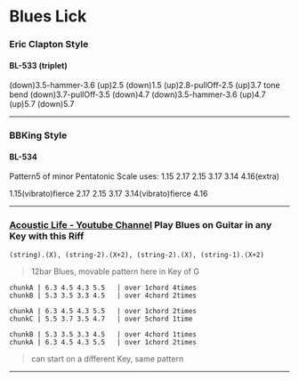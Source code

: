 # Blues Lick

### Eric Clapton Style

#### BL-533 (triplet)
(down)3.5-hammer-3.6
(up)2.5 (down)1.5
(up)2.8-pullOff-2.5
(up)3.7 tone bend
(down)3.7-pullOff-3.5
(down)4.7 (down)3.5-hammer-3.6
(up)4.7 (up)5.7 (down)5.7

---

### BBKing Style

#### BL-534
Pattern5 of minor Pentatonic Scale
uses: 1.15 2.17 2.15 3.17 3.14 4.16(extra)

1.15(vibrato)fierce
2.17 2.15 3.17
3.14(vibrato)fierce
4.16

---

### [Acoustic Life - Youtube Channel](https://www.youtube.com/watch?v=okU5U4or928) Play Blues on Guitar in any Key with this Riff

```
(string).(X), (string-2).(X+2), (string-2).(X), (string-1).(X+2)
```

> 12bar Blues, movable pattern here in Key of G

```
chunkA | 6.3 4.5 4.3 5.5   | over 1chord 4times
chunkB | 5.3 3.5 3.3 4.5   | over 4chord 2times

chunkA | 6.3 4.5 4.3 5.5   | over 1chord 2times
chunkC | 5.5 3.7 3.5 4.7   | over 5chord 1time

chunkB | 5.3 3.5 3.3 4.5   | over 4chord 1times
chunkA | 6.3 4.5 4.3 5.5   | over 1chord 2times
```

> can start on a different Key, same pattern

---
